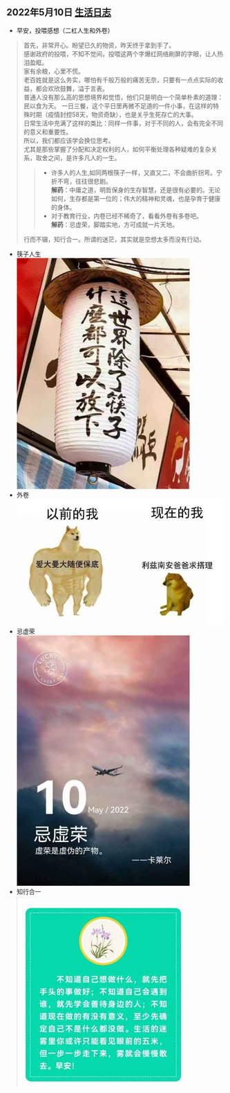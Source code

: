 ## 2022年5月10日  [生活日志](../life.md)
- 早安，投喂感想（二杠人生和外卷）
>首先，非常开心。盼望已久的物资，昨天终于拿到手了。  
感谢政府的投喂，不知不觉间，投喂这两个字爆红网络刷屏的字眼，让人热泪盈眶。  
家有余粮，心里不慌。  
老百姓就是这么务实，哪怕有千般万般的痛苦无奈，只要有一点点实际的收益，都会欢欣鼓舞，溢于言表。  
普通人没有那么高的思想境界和觉悟，他们只是明白一个简单朴素的道理：民以食为天。
一日三餐，这个平日里再微不足道的一件小事，在这样的特殊时期（疫情封控58天，物资奇缺），也是关乎生死存亡的大事。  
日常生活中充满了这样的类比：同样一件事，对于不同的人，会有完全不同的意义和重要性。  
所以，我们都应该学会换位思考。  
尤其是那些掌握了分配和决定权利的人，如何平衡处理各种疑难的复杂关系，取舍之间，是许多凡人的一生。
>>- 许多人的人生,如同两根筷子一样，又直又二，不会曲折拐弯。宁折不弯，往往很悲剧。    
**解药**：中庸之道，明哲保身的生存智慧，还是很有必要的。无论如何，生存都是第一位的；伟大的精神和灵魂，也是孕育于健康的身体。 
>>- 对于教育行业，内卷已经不稀奇了，看看外卷有多卷吧。  
**解药**：忌虚荣，脚踏实地，方可成就一片天地。  
> 
> 行而不辍，知行合一。所谓的迷茫，其实就是空想太多而没有行动。   
> 

- 筷子人生  
![二杠](../img/20220510b.jpg)
- 外卷
![二杠](../img/20220510c.jpg)
- 忌虚荣  
  ![](../img/20220510.jpg)
- 知行合一  
  ![](../img/20220510a.jpg)
